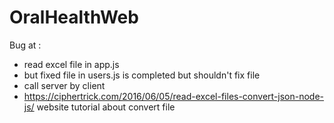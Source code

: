 # OralHealthWeb

Bug at :
- read excel file in app.js
- but fixed file in users.js is completed but shouldn't fix file
- call server by client
- https://ciphertrick.com/2016/06/05/read-excel-files-convert-json-node-js/ website tutorial about convert file
